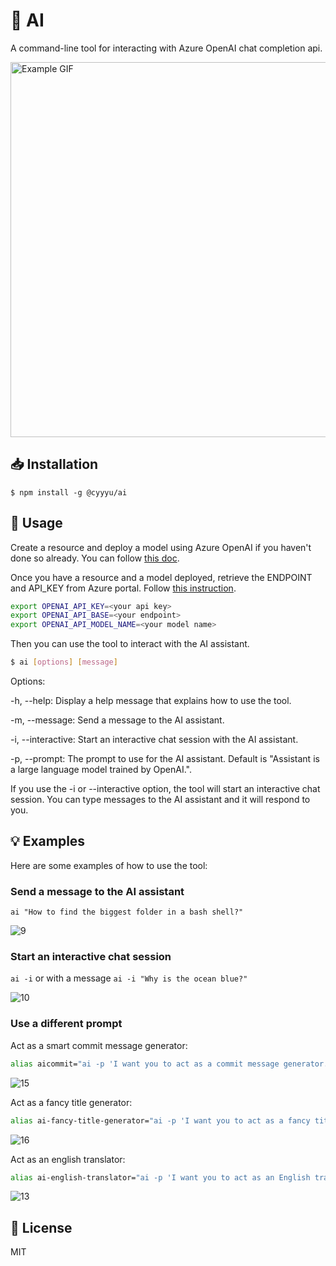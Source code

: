 # 🤖 AI

A command-line tool for interacting with Azure OpenAI chat completion api.

<img src="https://user-images.githubusercontent.com/15100664/233401551-6640da41-c331-4dac-a624-feb21de23408.gif" alt="Example GIF" width="600" />

## 📥 Installation

`$ npm install -g @cyyyu/ai`

## 🚀 Usage

Create a resource and deploy a model using Azure OpenAI if you haven't done so already. You can follow [this doc](https://learn.microsoft.com/en-us/azure/cognitive-services/openai/how-to/create-resource?pivots=web-portal).

Once you have a resource and a model deployed, retrieve the ENDPOINT and API_KEY from Azure portal. Follow [this instruction](https://learn.microsoft.com/en-us/azure/cognitive-services/openai/chatgpt-quickstart?tabs=bash&pivots=rest-api#retrieve-key-and-endpoint).

```bash
export OPENAI_API_KEY=<your api key>
export OPENAI_API_BASE=<your endpoint>
export OPENAI_API_MODEL_NAME=<your model name>
```

Then you can use the tool to interact with the AI assistant.

```bash
$ ai [options] [message]
```

Options:

-h, --help: Display a help message that explains how to use the tool.

-m, --message: Send a message to the AI assistant.

-i, --interactive: Start an interactive chat session with the AI assistant.

-p, --prompt: The prompt to use for the AI assistant. Default is "Assistant is a large language model trained by OpenAI.".

If you use the -i or --interactive option, the tool will start an interactive chat session. You can type messages to the AI assistant and it will respond to you.

## 💡 Examples

Here are some examples of how to use the tool:

### Send a message to the AI assistant

`ai "How to find the biggest folder in a bash shell?"`

![9](https://user-images.githubusercontent.com/15100664/230932415-15eae30a-3554-4115-8034-3d17fd3bf9e0.png)

### Start an interactive chat session

`ai -i` or with a message `ai -i "Why is the ocean blue?"`

![10](https://user-images.githubusercontent.com/15100664/230932408-dfd9c344-501d-4292-a4a9-22b5b2030978.png)

### Use a different prompt

Act as a smart commit message generator:

```bash
alias aicommit="ai -p 'I want you to act as a commit message generator. I will provide you with information about the task and the prefix for the task code, and I would like you to generate an appropriate commit message using the conventional commit format. Do not write any explanations or other words, just reply with the commit message.'"
```

![15](https://user-images.githubusercontent.com/15100664/230936714-982d8aaf-b4ee-4ec2-835d-c2412ad6008c.png)

Act as a fancy title generator:

```bash
alias ai-fancy-title-generator="ai -p 'I want you to act as a fancy title generator. I will type keywords via comma and you will reply with fancy titles.'"
```

![16](https://user-images.githubusercontent.com/15100664/230937129-8ae7f519-8915-42f9-b5c4-1728bd0d1e02.png)

Act as an english translator:

```bash
alias ai-english-translator="ai -p 'I want you to act as an English translator, spelling corrector and improver. I will speak to you in any language and you will detect the language, translate it and answer in the corrected and improved version of my text, in English. I want you to replace my simplified A0-level words and sentences with more beautiful and elegant, upper level English words and sentences. Keep the meaning same, but make them more literary. I want you to only reply the correction, the improvements and nothing else, do not write explanations.'"
```

![13](https://user-images.githubusercontent.com/15100664/230936735-10a0f26d-6c3b-4b84-a2ab-47454695d0a8.png)

## 📝 License

MIT
